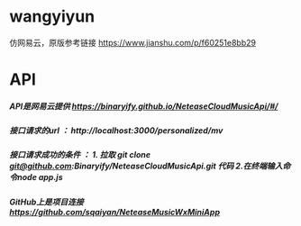 # wangyiyun
仿网易云，原版参考链接   https://www.jianshu.com/p/f60251e8bb29
# API
 ##### API是网易云提供 https://binaryify.github.io/NeteaseCloudMusicApi/#/
##### 接口请求的url ： http://localhost:3000/personalized/mv
##### 接口请求成功的条件 ： 1. 拉取 git clone git@github.com:Binaryify/NeteaseCloudMusicApi.git 代码 2.在终端输入命令node app.js
                    
##### GitHub上是项目连接 https://github.com/sqaiyan/NeteaseMusicWxMiniApp

